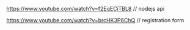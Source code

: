 https://www.youtube.com/watch?v=f2EqECiTBL8 // nodejs api

https://www.youtube.com/watch?v=brcHK3P6ChQ // registration form
